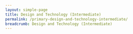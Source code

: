 ```yaml
---
layout: simple-page
title: Design and Technology (Intermediate)
permalink: /primary-design-and-technology-intermediate/
breadcrumb: Design and Technology (Intermediate)
---
```

